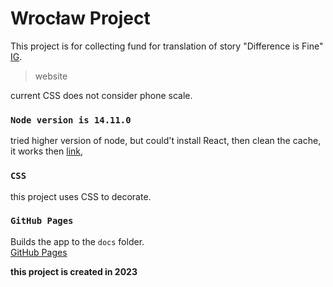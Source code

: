 # Wrocław Project

This project is for collecting fund for translation of story "Difference is Fine" [IG](https://www.instagram.com/conrad.wroclaw/).

> website

current CSS does not consider phone scale.

### `Node version is 14.11.0`

tried higher version of node, but could't install React, then clean the cache, it works then [link](https://reactgo.com/npm-clear-cache/), 

### `CSS`

this project uses CSS to decorate.

### `GitHub Pages`

Builds the app to the `docs` folder.\
[GitHub Pages](https://conrading.github.io/wroclaw-project/) 


**this project is created in 2023**


